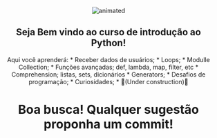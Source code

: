 <p align="center">
  <img src="https://user-images.githubusercontent.com/81690594/130858975-c8e1caa1-f39b-45c1-83c7-98962fef0cb7.gif" alt="animated" />
</p>

<h2 align="center">
  Seja Bem vindo ao curso de introdução ao Python! 
</h2>

<p align="center">
  Aqui você aprenderá:
  * Receber dados de usuários;
  * Loops;
  * Modulle Collection;
  * Funções avançadas; def, lambda, map, filter, etc
  * Comprehension; listas, sets, dicionários
  * Generators;
  * Desafios de programação;
  * Curiosidades;
  * 🚧(Under construction)🚧
</p>

<h1 align="center">
  Boa busca! Qualquer sugestão proponha um commit! 
</h1>
